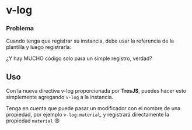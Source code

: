 # v-log

### Problema

Cuando tenga que registrar su instancia, debe usar la referencia de la plantilla y luego registrarla:

<DirectiveVLogCode />

¿Y hay MUCHO código solo para un simple registro, verdad?

## Uso

Con la nueva directiva v-log proporcionada por **TresJS**, puedes hacer esto simplemente agregando `v-log` a la instancia.

<DirectiveVLogUsageCode />

Tenga en cuenta que puede pasar un modificador con el nombre de una propiedad, por ejemplo `v-log:material`, y registrará directamente la propiedad `material` 😍
